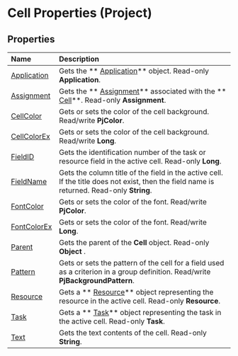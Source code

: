 
# Cell Properties (Project)

## Properties



|**Name**|**Description**|
|:-----|:-----|
| [Application](c6d238cf-390c-c2b4-dc62-75e597d3f2b8.md)|Gets the  ** [Application](8eb91712-7784-a102-38c0-19bb056c27e9.md)** object. Read-only **Application**.|
| [Assignment](ac17eff9-d697-dbfa-7968-d61a474690ba.md)|Gets the  ** [Assignment](bfb9a505-7818-0a86-9d4b-f19a0ff465d3.md)** associated with the ** [Cell](553c50f1-1288-72b8-e2d2-74b3aee988c9.md)**. Read-only  **Assignment**.|
| [CellColor](30d67933-a9ce-9e57-f7ac-c4af2f485959.md)|Gets or sets the color of the cell background. Read/write  **PjColor**.|
| [CellColorEx](a4ab73b9-0428-3564-6652-51baee12939e.md)|Gets or sets the color of the cell background. Read/write  **Long**.|
| [FieldID](fe7d7a7a-ebc8-4423-31de-48977cc248e1.md)|Gets the identification number of the task or resource field in the active cell. Read-only  **Long**.|
| [FieldName](adcfbe4c-4925-56ad-83bb-c3c16601cc4a.md)|Gets the column title of the field in the active cell. If the title does not exist, then the field name is returned. Read-only  **String**.|
| [FontColor](02c03268-f945-1a27-28fd-025a7dcd6d48.md)|Gets or sets the color of the font. Read/write  **PjColor**. |
| [FontColorEx](3b9761b3-f1e8-9547-7f2f-8065f6646edc.md)|Gets or sets the color of the font. Read/write  **Long**.|
| [Parent](8e2f9a5d-b914-f9e1-b922-ade8fb7ade01.md)|Gets the parent of the  **Cell** object. Read-only **Object** .|
| [Pattern](d1aaabe7-c970-8738-caa4-b222db88fdd0.md)|Gets or sets the pattern of the cell for a field used as a criterion in a group definition. Read/write  **PjBackgroundPattern**.|
| [Resource](17514412-363a-dd2d-f0b5-97b8fb5d41cc.md)|Gets a  ** [Resource](eb83ed2f-2415-3f5d-3856-f4451a73a128.md)** object representing the resource in the active cell. Read-only **Resource**.|
| [Task](ba23b56f-e817-1ea3-bed6-b83342c2bded.md)|Gets a  ** [Task](bc6bb4a5-95a6-9d1f-3e28-92b9548a544a.md)** object representing the task in the active cell. Read-only **Task**.|
| [Text](015a9f11-6a4e-5c02-cbeb-e9fd398b2f3c.md)|Gets the text contents of the cell. Read-only  **String**.|
